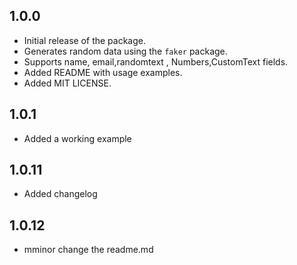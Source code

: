 ## 1.0.0

- Initial release of the package.
- Generates random data using the `faker` package.
- Supports name, email,randomtext , Numbers,CustomText fields.
- Added README with usage examples.
- Added MIT LICENSE.

## 1.0.1
- Added a working example

## 1.0.11
- Added changelog

## 1.0.12
- mminor change the readme.md